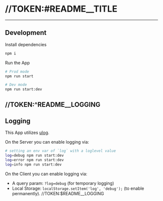# //TOKEN:#README__TITLE

---

## Development

Install dependencies
```sh
npm i
```

Run the App
```sh
# Prod mode
npm run start

# Dev mode
npm run start:dev
```

//TOKEN:^README__LOGGING
---

## Logging

This App utilizes [ulog](https://www.npmjs.com/package/ulog).

On the Server you can enable logging via:
```sh
# setting an env var of `log` with a loglevel value
log=debug npm run start:dev
log=error npm run start:dev
log=info npm run start:dev
```

On the Client you can enable logging via:
- A query param: `?log=debug` (for temporary logging)
- Local Storage: `localStorage.setItem('log', 'debug');` (to enable permanently).
//TOKEN:$README__LOGGING
